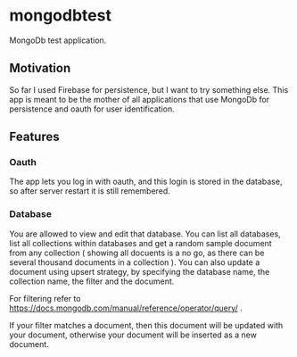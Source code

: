 # mongodbtest

MongoDb test application.

## Motivation

So far I used Firebase for persistence, but I want to try something else. This app is meant to be the mother of all applications that use MongoDb for persistence and oauth for user identification.

## Features

### Oauth

The app lets you log in with oauth, and this login is stored in the database, so after server restart it is still remembered.

### Database

You are allowed to view and edit that database. You can list all databases, list all collections within databases and get a random sample document from any collection ( showing all docuents is a no go, as there can be several thousand documents in a collection ). You can also update a document using upsert strategy, by specifying the database name, the collection name, the filter and the document.

For filtering refer to https://docs.mongodb.com/manual/reference/operator/query/ .

If your filter matches a document, then this document will be updated with your document, otherwise your document will be inserted as a new document.